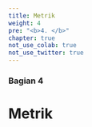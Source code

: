 ```yaml
---
title: Metrik
weight: 4
pre: "<b>4. </b>"
chapter: true
not_use_colab: true
not_use_twitter: true
---
```


### Bagian 4

# Metrik

